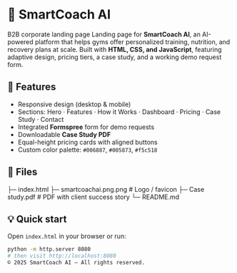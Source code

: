 # 🧠 SmartCoach AI
B2B corporate landing page 
Landing page for **SmartCoach AI**, an AI-powered platform that helps gyms offer personalized training, nutrition, and recovery plans at scale. Built with **HTML, CSS, and JavaScript**, featuring adaptive design, pricing tiers, a case study, and a working demo request form.
## 🚀 Features
- Responsive design (desktop & mobile)
- Sections: Hero · Features · How it Works · Dashboard · Pricing · Case Study · Contact
- Integrated **Formspree** form for demo requests
- Downloadable **Case Study PDF**
- Equal-height pricing cards with aligned buttons
- Custom color palette: `#006887`, `#005873`, `#f5c518`
## 🧩 Files
├─ index.html
├─ smartcoachai.png.png # Logo / favicon
├─ Case study.pdf # PDF with client success story
└─ README.md
## 💡 Quick start
Open `index.html` in your browser or run:
```bash
python -m http.server 8080
# then visit http://localhost:8080
© 2025 SmartCoach AI — All rights reserved.
